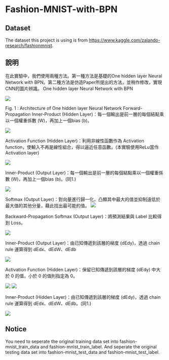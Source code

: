 # Fashion-MNIST-with-BPN

## Dataset 
The dataset this project is using is from https://www.kaggle.com/zalando-research/fashionmnist.

## 說明
在此實驗中，我們使用兩種方法。第一種方法是基礎的One hidden layer Neural Network with BPN。第二種方法是仿造Paper所提出的方法，並稍作修改，實現CNN的圖片辨識。
One hidden layer Neural Network with BPN

![](https://i.imgur.com/bbCJO3t.png)

Fig. 1 : Architecture of One hidden layer Neural Network
Forward-Propagation
Inner-Product (Hidden Layer)：每一個輸出是前一層的每個結點乘以一個權重係數 (W)，再加上一個bias (b)。

![](https://i.imgur.com/BjAKDTG.png)

Activation Function (Hidden Layer)：利用非線性函數作為 Activation function，使輸入不再是線性組合，得以逼近任意函數。(本實驗使用ReLu當作Activation layer)

![](https://i.imgur.com/E4EAmDw.png)

Inner-Product (Output Layer)：每一個輸出是前一層的每個結點乘以一個權重係數 (W)，再加上一個bias (b)。(同1.)

![](https://i.imgur.com/omWaqHU.png)

Softmax (Output Layer)：對向量進行歸一化，凸顯其中最大的值並抑制遠低於最大值的其他分量，藉此找出最可能的值。
![](https://i.imgur.com/gnvPIes.png)

Backward-Propagation
Softmax (Output Layer)：將預測結果與 Label 比較得到 Loss。

![](https://i.imgur.com/CNT3zSx.png)

Inner-Product (Output Layer)：由已知傳遞到該層的梯度 (dEdy)，透過 chain rule 運算得到 dEdx、dEdW、dEdb

![](https://i.imgur.com/pitXLEB.png)

Activation Function (Hidden Layer)：保留已知傳遞到該層的梯度 (dEdy) 中大於 0 的值，小於 0 的值則指定為 0。

![](https://i.imgur.com/jazF90C.png)
![](https://i.imgur.com/FrLM7Zw.png)

Inner-Product (Hidden Layer)：由已知傳遞到該層的梯度 (dEdy)，透過 chain rule 運算得到 dEdx、dEdW、dEdb。(同1.)

![](https://i.imgur.com/JbuKoki.png)


## Notice
You need to seperate the original training data set into fashion-mnist_train_data and fashion-mnist_train_label.
And seperate the original testing data set into fashion-mnist_test_data and fashion-mnist_test_label.
